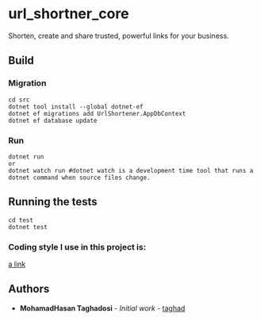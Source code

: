 # url_shortner_core
Shorten, create and share trusted, powerful links for your business.

## Build

### Migration
```
cd src
dotnet tool install --global dotnet-ef
dotnet ef migrations add UrlShortener.AppDbContext
dotnet ef database update
```
### Run
```
dotnet run
or
dotnet watch run #dotnet watch is a development time tool that runs a dotnet command when source files change.
```

## Running the tests
```
cd test
dotnet test
```

### Coding style I use in this project is:

[a link](https://github.com/alibaba-academy/coding-conventions)

## Authors

* **MohamadHasan Taghadosi** - *Initial work* - [taghad](https://github.com/taghad)
